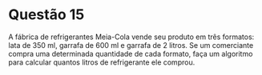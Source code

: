 # Questão 15

A fábrica de refrigerantes Meia-Cola vende seu produto em três formatos: lata de 350 ml, garrafa
de 600 ml e garrafa de 2 litros. Se um comerciante compra uma determinada quantidade de cada
formato, faça um algoritmo para calcular quantos litros de refrigerante ele comprou.
